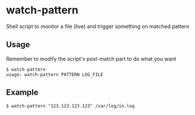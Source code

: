 # watch-pattern
Shell script to monitor a file (live) and trigger something on matched pattern

## Usage
Remember to modify the script's post-match part to do what you want
```
$ watch-pattern
usage: watch-pattern PATTERN LOG_FILE
```

## Example
```
$ watch-pattern "123.123.123.123" /var/log/in.log
```
